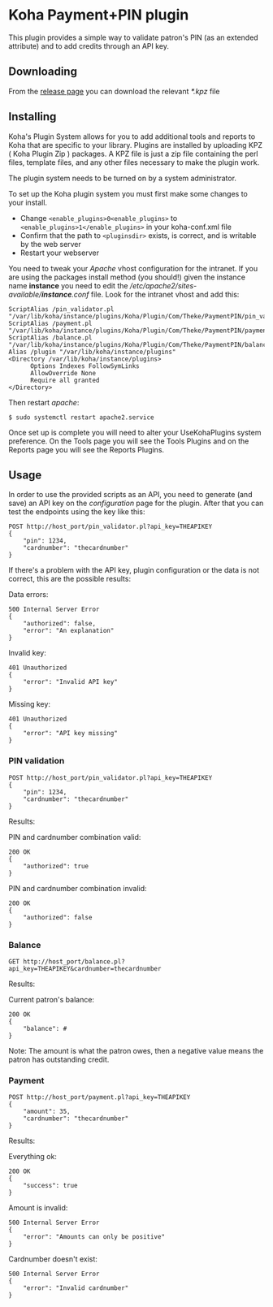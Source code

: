 # Koha Payment+PIN plugin

This plugin provides a simple way to validate patron's PIN (as an extended attribute) and to add credits through an API key.

## Downloading

From the [release page](https://github.com/thekesolutions/koha-plugin-payment-pin/releases) you can download the relevant _*.kpz_ file


## Installing

Koha's Plugin System allows for you to add additional tools and reports to Koha that are specific to your library. Plugins are installed by uploading KPZ ( Koha Plugin Zip ) packages. A KPZ file is just a zip file containing the perl files, template files, and any other files necessary to make the plugin work.

The plugin system needs to be turned on by a system administrator.

To set up the Koha plugin system you must first make some changes to your install.

* Change `<enable_plugins>0<enable_plugins>` to `<enable_plugins>1</enable_plugins>` in your koha-conf.xml file
* Confirm that the path to `<pluginsdir>` exists, is correct, and is writable by the web server
* Restart your webserver

You need to tweak your _Apache_ vhost configuration for the intranet. If you are using the packages
install method (you should!) given the instance name **instance** you need to edit the
_/etc/apache2/sites-available/**instance**.conf_ file. Look for the intranet vhost and add this:

```
ScriptAlias /pin_validator.pl "/var/lib/koha/instance/plugins/Koha/Plugin/Com/Theke/PaymentPIN/pin_validator.pl"
ScriptAlias /payment.pl "/var/lib/koha/instance/plugins/Koha/Plugin/Com/Theke/PaymentPIN/payment.pl"
ScriptAlias /balance.pl "/var/lib/koha/instance/plugins/Koha/Plugin/Com/Theke/PaymentPIN/balance.pl"
Alias /plugin "/var/lib/koha/instance/plugins"
<Directory /var/lib/koha/instance/plugins>
      Options Indexes FollowSymLinks
      AllowOverride None
      Require all granted
</Directory>
```

Then restart _apache_:
```
$ sudo systemctl restart apache2.service
```

Once set up is complete you will need to alter your UseKohaPlugins system preference. On the Tools page you will see the Tools Plugins and on the Reports page you will see the Reports Plugins.

## Usage

In order to use the provided scripts as an API, you need to generate (and save) an API key on the _configuration_ page for the plugin.
After that you can test the endpoints using the key like this:

```
POST http://host_port/pin_validator.pl?api_key=THEAPIKEY
{
    "pin": 1234,
    "cardnumber": "thecardnumber"
}
```

If there's a problem with the API key, plugin configuration or the data is not correct, this are the possible results:

Data errors:
```
500 Internal Server Error
{
    "authorized": false,
    "error": "An explanation"
}
```

Invalid key:
```
401 Unauthorized
{
    "error": "Invalid API key"
}
```

Missing key:
```
401 Unauthorized
{
    "error": "API key missing"
}
```

### PIN validation

```
POST http://host_port/pin_validator.pl?api_key=THEAPIKEY
{
    "pin": 1234,
    "cardnumber": "thecardnumber"
}
```

Results:

PIN and cardnumber combination valid:
```
200 OK
{
    "authorized": true
}
```

PIN and cardnumber combination invalid:
```
200 OK
{
    "authorized": false
}
```

### Balance

```
GET http://host_port/balance.pl?api_key=THEAPIKEY&cardnumber=thecardnumber
```

Results:

Current patron's balance:
```
200 OK
{
    "balance": #
}
```

Note: The amount is what the patron owes, then a negative value means the patron has
outstanding credit.

### Payment

```
POST http://host_port/payment.pl?api_key=THEAPIKEY
{
    "amount": 35,
    "cardnumber": "thecardnumber"
}
```

Results:

Everything ok:
```
200 OK
{
    "success": true
}
```

Amount is invalid:
```
500 Internal Server Error
{
    "error": "Amounts can only be positive"
}
```

Cardnumber doesn't exist:
```
500 Internal Server Error
{
    "error": "Invalid cardnumber"
}
```
